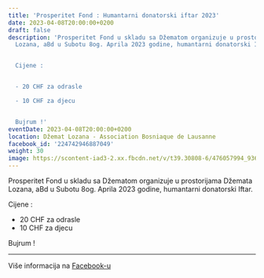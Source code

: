 ```yaml
---
title: 'Prosperitet Fond : Humantarni donatorski iftar 2023'
date: 2023-04-08T20:00:00+0200
draft: false
description: 'Prosperitet Fond u skladu sa Džematom organizuje u prostorijama Džemata
  Lozana, aBd u Subotu 8og. Aprila 2023 godine, humantarni donatorski Iftar.


  Cijene :


  - 20 CHF za odrasle

  - 10 CHF za djecu


  Bujrum !'
eventDate: 2023-04-08T20:00:00+0200
location: Džemat Lozana - Association Bosniaque de Lausanne
facebook_id: '224742946887049'
weight: 30
image: https://scontent-iad3-2.xx.fbcdn.net/v/t39.30808-6/476057994_936635281930405_1135964331823661885_n.jpg?_nc_cat=106&ccb=1-7&_nc_sid=9e60e4&_nc_ohc=gamHcF0YKXIQ7kNvwF0SxtP&_nc_oc=AdkSsR07YEc56OFYqavcVARrpr7xGmAnY3TcC1ioViSS2YpjKUbt0LJwkAYkFnTipWY&_nc_zt=23&_nc_ht=scontent-iad3-2.xx&edm=ABTKTjYEAAAA&_nc_gid=SbeYgL6leqaPKLTlyX7Xlg&oh=00_AfIGif7c6SOpbrXt95rtNWEBe-UsNKdgTnN83hGruQQIqw&oe=68288F7D
---
```


Prosperitet Fond u skladu sa Džematom organizuje u prostorijama Džemata Lozana, aBd u Subotu 8og. Aprila 2023 godine, humantarni donatorski Iftar.

Cijene :

- 20 CHF za odrasle
- 10 CHF za djecu

Bujrum !

---

Više informacija na [Facebook-u](https://facebook.com/events/224742946887049)